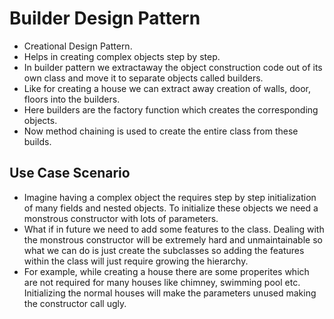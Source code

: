 # Builder Design Pattern
- Creational Design Pattern.
- Helps in creating complex objects step by step.
- In builder pattern we extractaway the object construction code out of its own class and move it to separate objects called builders.
- Like for creating a house we can extract away creation of walls, door, floors into the builders.
- Here builders are the factory function which creates the corresponding objects.
- Now method chaining is used to create the entire class from these builds.


## Use Case Scenario
- Imagine having a complex object the requires step by step initialization of many fields and nested objects. To initialize these objects we need a monstrous constructor with lots of parameters.
- What if in future we need to add some features to the class. Dealing with the monstrous constructor will be extremely hard and unmaintainable so what we can do is just create the subclasses so adding the features within the class will just require growing the hierarchy.
- For example, while creating a house there are some properites which are not required for many houses like chimney, swimming pool etc. Initializing the normal houses will make the parameters unused making the constructor call ugly.

